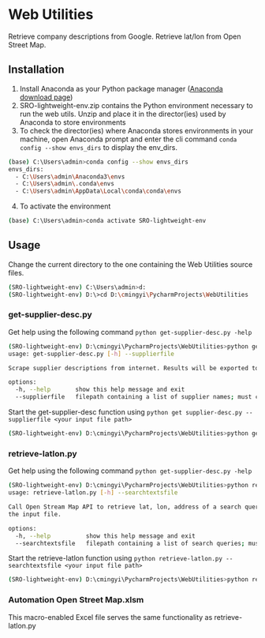 # Web Utilities

Retrieve company descriptions from Google. Retrieve lat/lon from Open Street Map.

## Installation

1. Install Anaconda as your Python package manager ([Anaconda download page](https://www.anaconda.com/download/success))
2. SRO-lightweight-env.zip contains the Python environment necessary to run the web utils. Unzip and place it in the director(ies) used by Anaconda to store environments
3. To check the director(ies) where Anaconda stores environments in your machine, open Anaconda prompt and enter the cli command `conda config --show envs_dirs` to display the env_dirs.

```bash
(base) C:\Users\admin>conda config --show envs_dirs
envs_dirs:
  - C:\Users\admin\Anaconda3\envs
  - C:\Users\admin\.conda\envs
  - C:\Users\admin\AppData\Local\conda\conda\envs
```
4. To activate the environment

```bash
(base) C:\Users\admin>conda activate SRO-lightweight-env
```

## Usage
Change  the current directory to the one containing the Web Utilities source files.
```bash
(SRO-lightweight-env) C:\Users\admin>d:
(SRO-lightweight-env) D:\>cd D:\cmingyi\PycharmProjects\WebUtilities
```

### get-supplier-desc.py

Get help using the following command `python get-supplier-desc.py -help`
```bash
(SRO-lightweight-env) D:\cmingyi\PycharmProjects\WebUtilities>python get-supplier-desc.py -help
usage: get-supplier-desc.py [-h] --supplierfile

Scrape supplier descriptions from internet. Results will be exported to parent folder of the input file.

options:
  -h, --help       show this help message and exit
  --supplierfile   filepath containing a list of supplier names; must contain a column called "name".
```
Start the get-supplier-desc function using `python get supplier-desc.py --supplierfile <your input file path>`
```bash
(SRO-lightweight-env) D:\cmingyi\PycharmProjects\WebUtilities>python get-supplier-desc.py --supplierfile <your input file path>
```

### retrieve-latlon.py
Get help using the following command `python get-supplier-desc.py -help`
```bash
(SRO-lightweight-env) D:\cmingyi\PycharmProjects\WebUtilities>python retrieve-latlon.py -help
usage: retrieve-latlon.py [-h] --searchtextsfile

Call Open Stream Map API to retrieve lat, lon, address of a search query. Results will be exported to parent folder of
the input file.

options:
  -h, --help          show this help message and exit
  --searchtextsfile   filepath containing a list of search queries; must contain a column called "searchtext".
```
Start the retrieve-latlon function using `python retrieve-latlon.py --searchtextsfile <your input file path>`
```bash
(SRO-lightweight-env) D:\cmingyi\PycharmProjects\WebUtilities>python retrieve-latlon.py --searchtextsfile <your input file path>
```
### Automation Open Street Map.xlsm

This macro-enabled Excel file serves the same functionality as retrieve-latlon.py